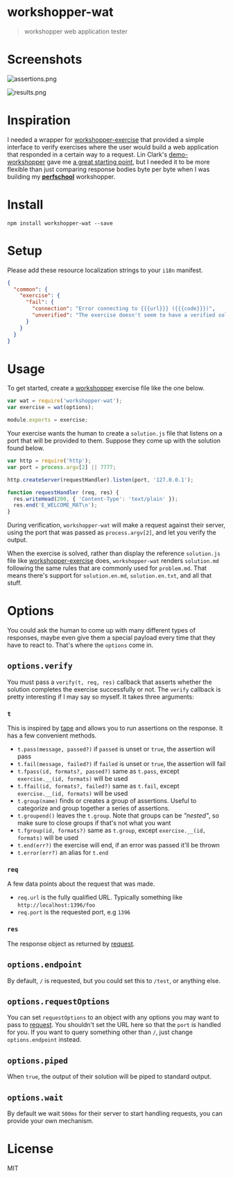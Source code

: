 # workshopper-wat

> workshopper web application tester

# Screenshots

![assertions.png][8]

![results.png][9]

# Inspiration

I needed a wrapper for [workshopper-exercise][1] that provided a simple interface to verify exercises where the user would build a web application that responded in a certain way to a request. Lin Clark's [demo-workshopper][2] gave me [a great starting point][3], but I needed it to be more flexible than just comparing response bodies byte per byte when I was building my [**perfschool**][6] workshopper.

# Install

```shell
npm install workshopper-wat --save
```

# Setup

Please add these resource localization strings to your `i18n` manifest.

```json
{
  "common": {
    "exercise": {
      "fail": {
        "connection": "Error connecting to {{{url}}} ({{{code}}})",
        "unverified": "The exercise doesn't seem to have a verified solution!"
      }
    }
  }
}
```

# Usage

To get started, create a [workshopper][4] exercise file like the one below.

```js
var wat = require('workshopper-wat');
var exercise = wat(options);

module.exports = exercise;
```

Your exercise wants the human to create a `solution.js` file that listens on a port that will be provided to them. Suppose they come up with the solution found below.

```js
var http = require('http');
var port = process.argv[2] || 7777;

http.createServer(requestHandler).listen(port, '127.0.0.1');

function requestHandler (req, res) {
  res.writeHead(200, { 'Content-Type': 'text/plain' });
  res.end('E_WELCOME_MAT\n');
}
```

During verification, `workshopper-wat` will make a request against their server, using the port that was passed as `process.argv[2]`, and let you verify the output.

When the exercise is solved, rather than display the reference `solution.js` file like [workshopper-exercise][1] does, `workshopper-wat` renders `solution.md` following the same rules that are commonly used for `problem.md`. That means there's support for `solution.en.md`, `solution.en.txt`, and all that stuff.

# Options

You could ask the human to come up with many different types of responses, maybe even give them a special payload every time that they have to react to. That's where the `options` come in.

## `options.verify`

You must pass a `verify(t, req, res)` callback that asserts whether the solution completes the exercise successfully or not. The `verify` callback is pretty interesting if I may say so myself. It takes three arguments:

### `t`

This is inspired by [tape][7] and allows you to run assertions on the response. It has a few convenient methods.

- `t.pass(message, passed?)` if `passed` is unset or `true`, the assertion will pass
- `t.fail(message, failed?)` if `failed` is unset or `true`, the assertion will fail
- `t.fpass(id, formats?, passed?)` same as `t.pass`, except `exercise.__(id, formats)` will be used
- `t.ffail(id, formats?, failed?)` same as `t.fail`, except `exercise.__(id, formats)` will be used
- `t.group(name)` finds or creates a group of assertions. Useful to categorize and group together a series of assertions.
- `t.groupend()` leaves the `t.group`. Note that groups can be _"nested"_, so make sure to close groups if that's not what you want
- `t.fgroup(id, formats?)` same as `t.group`, except `exercise.__(id, formats)` will be used
- `t.end(err?)` the exercise will end, if an error was passed it'll be thrown
- `t.error(err?)` an alias for `t.end`

### `req`

A few data points about the request that was made.

- `req.url` is the fully qualified URL. Typically something like `http://localhost:1396/foo`
- `req.port` is the requested port, e.g `1396`

### `res`

The response object as returned by [request][5].

## `options.endpoint`

By default, `/` is requested, but you could set this to `/test`, or anything else.

## `options.requestOptions`

You can set `requestOptions` to an object with any options you may want to pass to [request][5]. You shouldn't set the URL here so that the `port` is handled for you. If you want to query something other than `/`, just change `options.endpoint` instead.

## `options.piped`

When `true`, the output of their solution will be piped to standard output.

## `options.wait`

By default we wait `500ms` for their server to start handling requests, you can provide your own mechanism.

# License

MIT

[1]: https://github.com/workshopper/workshopper-exercise
[2]: https://github.com/linclark/demo-workshopper
[3]: https://github.com/linclark/demo-workshopper/blob/master/exercises/test_exercise/exercise.js
[4]: https://github.com/workshopper/workshopper
[5]: https://github.com/request/request
[6]: https://github.com/bevacqua/perfschool
[7]: https://github.com/substack/tape
[8]: https://github.com/bevacqua/workshopper-wat/blob/master/resources/assertions.png
[9]: https://github.com/bevacqua/workshopper-wat/blob/master/resources/results.png
